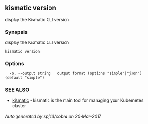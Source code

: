 ## kismatic version

display the Kismatic CLI version

### Synopsis


display the Kismatic CLI version

```
kismatic version
```

### Options

```
  -o, --output string   output format (options "simple"|"json") (default "simple")
```

### SEE ALSO
* [kismatic](kismatic.md)	 - kismatic is the main tool for managing your Kubernetes cluster

###### Auto generated by spf13/cobra on 20-Mar-2017

